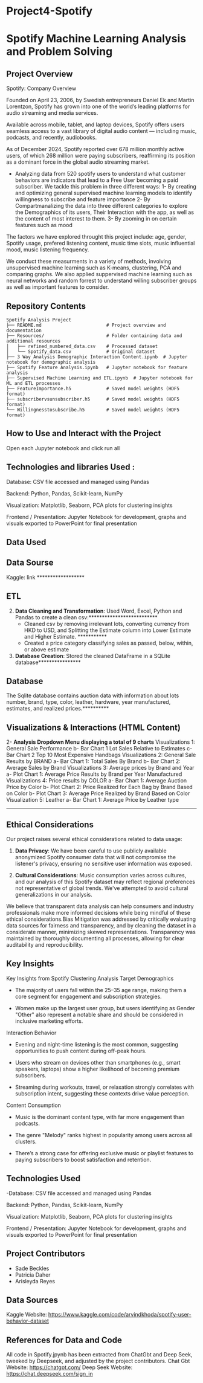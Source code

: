 # Project4-Spotify 
# Spotify Machine Learning Analysis and Problem Solving


## Project Overview

Spotify: Company Overview

Founded on April 23, 2006, by Swedish entrepreneurs Daniel Ek and Martin Lorentzon, Spotify has grown into one of the world’s leading platforms for audio streaming and media services.

Available across mobile, tablet, and laptop devices, Spotify offers users seamless access to a vast library of digital audio content — including music, podcasts, and recently, audiobooks.

As of December 2024, Spotify reported over 678 million monthly active users, of which 268 million were paying subscribers, reaffirming its position as a dominant force in the global audio streaming market.


- Analyzing data from 520 spotify users to understand what customer behaviors are indicators that lead to a Free User becoming a paid subscriber.
We tackle this problem in three different ways:
1- By creating and optimizing general supervised machine learning models to identify willingness to subscribe and  feature importance 
2- By Compartmanalizing the data into three different categories to explore the Demographics of its users, Their Interaction with the app, as well as the content of most interest to them. 
3- By zooming in on certain features such as mood 

The factors we have explored throught this project include: age, gender, Spotify usage, prefered listening content, music time slots, music influential mood, music listening frequency.

We conduct these measurments in a variety of methods, involving unsupervised machine learning such as K-means, clustering, PCA and comparing graphs. We also applied suppervised machine learning such as neural networks and random forrest to understand willing subscriber groups as well as important features to consider. 

## Repository Contents
```
Spotify Analysis Project
├── README.md                        # Project overview and documentation
├── Resources/                       # Folder containing data and additional resources
│   ├── refined_numbered_data.csv    # Processed dataset
│   └── Spotify_data.csv             # Original dataset
├── 3 Way Analysis Demographic Interaction Content.ipynb  # Jupyter notebook for demographic analysis
├── Spotify Feature Analysis.ipynb   # Jupyter notebook for feature analysis
├── Supervised Machine Learning and ETL.ipynb  # Jupyter notebook for ML and ETL processes
├── FeatureImportance.h5             # Saved model weights (HDF5 format)
├── subscribervsunsubscriber.h5      # Saved model weights (HDF5 format)
└── Willingnesstosubscribe.h5        # Saved model weights (HDF5 format)
```
## How to Use and Interact with the Project
Open each Jupyter notebook and click run all

## Technologies and libraries Used :
Database: CSV file accessed and managed using Pandas

Backend: Python, Pandas, Scikit-learn, NumPy

Visualization: Matplotlib, Seaborn, PCA plots for clustering insights

Frontend / Presentation: Jupyter Notebook for development, graphs and visuals exported to PowerPoint for final presentation


## Data Used 


## Data Sourse 
Kaggle: link ******************

## ETL 


2. **Data Cleaning and Transformation**: Used Word, Excel, Python and Pandas to create a clean csv:**************************
   - Cleaned csv by removing irrelevant lots, converting currency from HKD to USD, and Splitting the Estimate column into Lower Estimate and Higher Estimate. ​***********
   - Created a price category classifying sales as passed, below, within, or above estimate
3. **Database Creation**: Stored the cleaned DataFrame in a SQLite database****************


## Database
The Sqlite database contains auction data with information about lots number, brand, type, color, leather, hardware, year manufactured, estimates, and realized prices.**********


## Visualizations & Interactions  (HTML Content)   

2- **Analysis Dropdown Menu displaying a total of 9 charts**
Visualizations 1: General Sale Performance
b- Bar Chart 1 Lot Sales Relative to Estimates
c- Bar Chart 2 Top 10 Most Expensive Handbags
Visualizations 2: General Sale Results by BRAND
	a- Bar Chart 1: Total Sales By Brand 
	b- Bar Chart 2: Average Sales by Brand
Visualizations 3: Average prices by Brand and Year
	a- Plot Chart 1: Average Price Results by Brand per Year Manufactured
Visualizations 4: Price results by COLOR
	a- Bar Chart 1: Average Auction Price by Color
	b- Plot Chart 2: Price Realized for Each Bag by Brand Based on Color
	b- Plot Chart 3: Average Price Realized by Brand Based on Color
Visualization 5: Leather
   a- Bar Chart 1: Average Price by Leather type
*******************************************

## Ethical Considerations


Our project raises several ethical considerations related to data usage:

1. **Data Privacy**: We have been careful to  use publicly available anonymized Spotify consumer data that will not compromise the listener's privacy, ensuring no sensitive user information was exposed.

4. **Cultural Considerations**: Music consumption varies across cultures, and our analysis of this Spotify dataset may reflect regional preferences not representative of global trends. We've attempted to avoid cultural generalizations in our analysis.

We believe that transparent data analysis can help consumers and industry professionals make more informed decisions while being mindful of these ethical considerations.Bias Mitigation was addressed by critically evaluating data sources for fairness and transparency, and by cleaning the dataset in a considerate manner, minimizing skewed representations. Transparency was maintained by thoroughly documenting all processes, allowing for clear auditability and reproducibility.

## Key Insights
Key Insights from Spotify Clustering Analysis
Target Demographics

- The majority of users fall within the 25–35 age range, making them a core segment for engagement and subscription strategies.

- Women make up the largest user group, but users identifying as Gender "Other" also represent a notable share and should be considered in inclusive marketing efforts.

Interaction Behavior

- Evening and night-time listening is the most common, suggesting opportunities to push content during off-peak hours.

 - Users who stream on devices other than smartphones (e.g., smart speakers, laptops) show a higher likelihood of becoming premium subscribers.

- Streaming during workouts, travel, or relaxation strongly correlates with subscription intent, suggesting these contexts drive value perception.

Content Consumption

- Music is the dominant content type, with far more engagement than podcasts.

- The genre "Melody" ranks highest in popularity among users across all clusters.

- There’s a strong case for offering exclusive music or playlist features to paying subscribers to boost satisfaction and retention.



## Technologies Used
-Database: CSV file accessed and managed using Pandas

Backend: Python, Pandas, Scikit-learn, NumPy

Visualization: Matplotlib, Seaborn, PCA plots for clustering insights

Frontend / Presentation: Jupyter Notebook for development, graphs and visuals exported to PowerPoint for final presentation

## Project Contributors
- Sade Beckles
- Patricia Daher
- Arisleyda Reyes

## Data Sources
 
 Kaggle Website: https://www.kaggle.com/code/arvindkhoda/spotify-user-behavior-dataset

## References for Data and Code

All code in Spotify.jpynb has been extracted from ChatGbt and Deep Seek, tweeked by Deepseek, and adjusted by the project contributors.
Chat Gbt Website: https://chatgpt.com/
Deep Seek Website: https://chat.deepseek.com/sign_in









